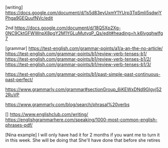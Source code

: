 [writing]
https://docs.google.com/document/d/1s5d83eyUxmY1YUrp3TqSmIi5sdwjYPhga9GEQuufNVc/edit

2nd
https://docs.google.com/document/d/18Q5Xp2Xg-0NC9CktGFWWnpX8pgY2M1YGLuMutyqP_Qs/edit#heading=h.k6lvgqhwlfg7

[grammar]
https://test-english.com/grammar-points/a1/a-an-the-no-article/
https://test-english.com/grammar-points/b1/review-verb-tenses-b1/
https://test-english.com/grammar-points/b1/review-verb-tenses-b1/2/
https://test-english.com/grammar-points/b1/review-verb-tenses-b1/3/

https://test-english.com/grammar-points/b1/past-simple-past-continuous-past-perfect/

https://www.grammarly.com/grammar#sectionGroup_6iKEWxDNd9Glgyj522RuVP

https://www.grammarly.com/blog/search/phrasal%20verbs


[]
https://www.englishclub.com/writing/
https://englishgrammarhere.com/speaking/1000-most-common-english-phrases-pdf/



[Nina example]
I will only have had it for 2 months if you want me to turn it in this week.
She will be doing that
She'll have done that before she retires
